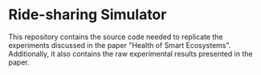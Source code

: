# Ride-sharing Simulator
This repository contains the source code needed to replicate the experiments 
discussed in the paper "Health of Smart Ecosystems". 
Additionally, it also contains the raw experimental results 
presented in the paper.
